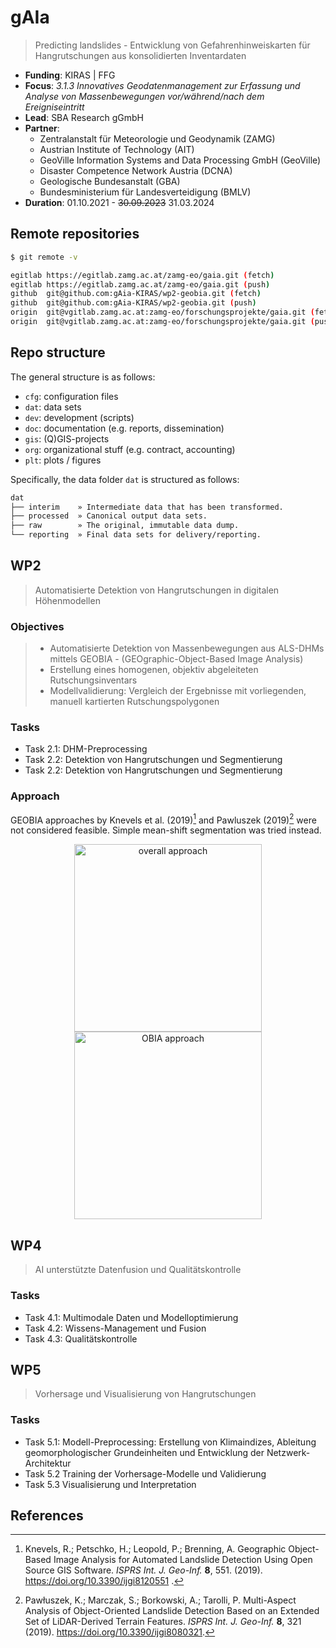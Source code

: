 # gAIa

> Predicting landslides - Entwicklung von Gefahrenhinweiskarten für Hangrutschungen aus konsolidierten Inventardaten

- **Funding**: KIRAS | FFG
- **Focus**: *3.1.3 Innovatives Geodatenmanagement zur Erfassung und Analyse von Massenbewegungen vor/während/nach dem Ereigniseintritt*
- **Lead**: SBA Research gGmbH
- **Partner**:
    - Zentralanstalt für Meteorologie und Geodynamik (ZAMG)
    - Austrian Institute of Technology (AIT)
    - GeoVille Information Systems and Data Processing GmbH (GeoVille)
    - Disaster Competence Network Austria (DCNA)
    - Geologische Bundesanstalt (GBA)
    - Bundesministerium für Landesverteidigung (BMLV)
- **Duration**: 01.10.2021 - ~~30.09.2023~~ 31.03.2024

## Remote repositories

```sh
$ git remote -v
```
```sh
egitlab https://egitlab.zamg.ac.at/zamg-eo/gaia.git (fetch)
egitlab https://egitlab.zamg.ac.at/zamg-eo/gaia.git (push)
github  git@github.com:gAia-KIRAS/wp2-geobia.git (fetch)
github  git@github.com:gAia-KIRAS/wp2-geobia.git (push)
origin  git@vgitlab.zamg.ac.at:zamg-eo/forschungsprojekte/gaia.git (fetch)
origin  git@vgitlab.zamg.ac.at:zamg-eo/forschungsprojekte/gaia.git (push)
```

## Repo structure 

The general structure is as follows:
- `cfg`: configuration files
- `dat`: data sets
- `dev`: development (scripts)
- `doc`: documentation (e.g. reports, dissemination)
- `gis`: (Q)GIS-projects
- `org`: organizational stuff (e.g. contract, accounting)
- `plt`: plots / figures

Specifically, the data folder `dat` is structured as follows:

```sh
dat
├── interim    » Intermediate data that has been transformed.
├── processed  » Canonical output data sets.
├── raw        » The original, immutable data dump.
└── reporting  » Final data sets for delivery/reporting.
```



## WP2

> Automatisierte Detektion von Hangrutschungen in digitalen Höhenmodellen

### Objectives

> - Automatisierte Detektion von Massenbewegungen aus ALS-DHMs mittels GEOBIA - (GEOgraphic-Object-Based Image Analysis)
> - Erstellung eines homogenen, objektiv abgeleiteten Rutschungsinventars
> - Modellvalidierung: Vergleich der Ergebnisse mit vorliegenden, manuell kartierten Rutschungspolygonen

### Tasks

- Task 2.1: DHM-Preprocessing
- Task 2.2: Detektion von Hangrutschungen und Segmentierung
- Task 2.2: Detektion von Hangrutschungen und Segmentierung

### Approach

GEOBIA approaches by Knevels et al. (2019)[^1] and Pawluszek (2019)[^2] were not considered feasible. Simple mean-shift segmentation was tried instead.

<div align="center">

<img src="https://www.mdpi.com/ijgi/ijgi-08-00321/article_deploy/html/images/ijgi-08-00321-g003.png" align="center" height="300" alt="overall approach">

<img src="https://www.mdpi.com/ijgi/ijgi-08-00321/article_deploy/html/images/ijgi-08-00321-g004.png" align="center" height="300" alt="OBIA approach">

</div>



## WP4

> AI unterstützte Datenfusion und Qualitätskontrolle

### Tasks

- Task 4.1: Multimodale Daten und Modelloptimierung
- Task 4.2: Wissens-Management und Fusion
- Task 4.3: Qualitätskontrolle



## WP5

> Vorhersage und Visualisierung von Hangrutschungen

### Tasks

- Task 5.1: Modell-Preprocessing: Erstellung von Klimaindizes, Ableitung geomorphologischer Grundeinheiten und Entwicklung der Netzwerk-Architektur
- Task 5.2 Training der Vorhersage-Modelle und Validierung
- Task 5.3 Visualisierung und Interpretation



## References

[^1]: Knevels, R.; Petschko, H.; Leopold, P.; Brenning, A. Geographic Object-Based Image Analysis for Automated Landslide Detection Using Open Source GIS Software. *ISPRS Int. J. Geo-Inf.* **8**, 551. (2019). https://doi.org/10.3390/ijgi8120551 .

[^2]: Pawłuszek, K.; Marczak, S.; Borkowski, A.; Tarolli, P. Multi-Aspect Analysis of Object-Oriented Landslide Detection Based on an Extended Set of LiDAR-Derived Terrain Features. *ISPRS Int. J. Geo-Inf.* **8**, 321 (2019). https://doi.org/10.3390/ijgi8080321.
